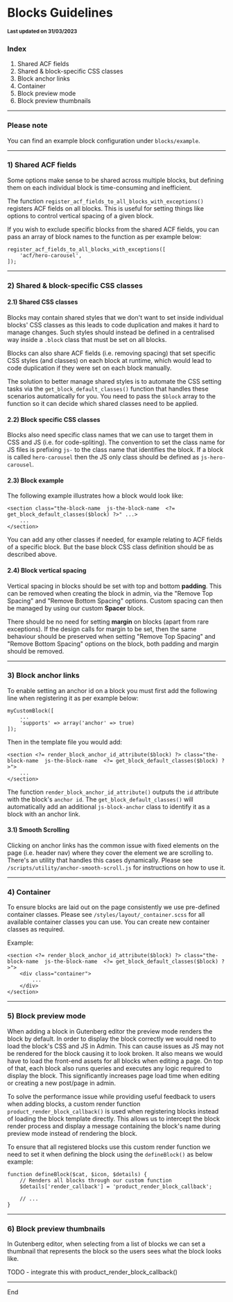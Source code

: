 Blocks Guidelines
=================

<small>**Last updated on 31/03/2023**</small>

### Index

1) Shared ACF fields
2) Shared & block-specific CSS classes
3) Block anchor links
4) Container
5) Block preview mode
6) Block preview thumbnails

<hr>

### Please note
You can find an example block configuration under `blocks/example`.

<hr>

### 1) Shared ACF fields
Some options make sense to be shared across multiple blocks, but defining them on each individual block is time-consuming and inefficient.

The function `register_acf_fields_to_all_blocks_with_exceptions()` registers ACF fields on all blocks. This is useful for setting things like options to control vertical spacing of a given block.

If you wish to exclude specific blocks from the shared ACF fields, you can pass an array of block names to the function as per example below:

    register_acf_fields_to_all_blocks_with_exceptions([
        'acf/hero-carousel',
    ]);

<hr>

### 2) Shared & block-specific CSS classes

#### 2.1) Shared CSS classes
Blocks may contain shared styles that we don't want to set inside individual blocks' CSS classes as this leads to code duplication and makes it hard to manage changes. Such styles should instead be defined in a centralised way inside a `.block` class that must be set on all blocks.

Blocks can also share ACF fields (i.e. removing spacing) that set specific CSS styles (and classes) on each block at runtime, which would lead to code duplication if they were set on each block manually.

The solution to better manage shared styles is to automate the CSS setting tasks via the `get_block_default_classes()` function that handles these scenarios automatically for you. You need to pass the `$block` array to the function so it can decide which shared classes need to be applied.

#### 2.2) Block specific CSS classes
Blocks also need specific class names that we can use to target them in CSS and JS (i.e. for code-spliting). The convention to set the class name for JS files is prefixing `js-` to the class name that identifies the block. If a block is called `hero-carousel` then the JS only class should be defined as `js-hero-carousel`.


#### 2.3) Block example
The following example illustrates how a block would look like:

    <section class="the-block-name  js-the-block-name  <?= get_block_default_classes($block) ?>" ...>
        ...
    </section>

You can add any other classes if needed, for example relating to ACF fields of a specific block. But the base block CSS class definition should be as described above.

#### 2.4) Block vertical spacing
Vertical spacing in blocks should be set with top and bottom **padding**. This can be removed when creating the block in admin, via the "Remove Top Spacing" and "Remove Bottom Spacing" options. Custom spacing can then be managed by using our custom **Spacer** block.

There should be no need for setting **margin** on blocks (apart from rare exceptions). If the design calls for margin to be set, then the same behaviour should be preserved when setting "Remove Top Spacing" and "Remove Bottom Spacing" options on the block, both padding and margin should be removed.

<hr>

### 3) Block anchor links
To enable setting an anchor id on a block you must first add the following line when registering it as per example below:

    myCustomBlock([
        ...
        'supports' => array('anchor' => true)
    ]);

Then in the template file you would add:

    <section <?= render_block_anchor_id_attribute($block) ?> class="the-block-name  js-the-block-name  <?= get_block_default_classes($block) ?>">
        ...
    </section>

The function `render_block_anchor_id_attribute()` outputs the `id` attribute with the block's `anchor id`. The `get_block_default_classes()` will automatically add an additional `js-block-anchor` class to identify it as a block with an anchor link.

#### 3.1) Smooth Scrolling
Clicking on anchor links has the common issue with fixed elements on the page (i.e. header nav) where they cover the element we are scrolling to. There's an utility that handles this cases dynamically. Please see `/scripts/utility/anchor-smooth-scroll.js` for instructions on how to use it.

<hr>

### 4) Container
To ensure blocks are laid out on the page consistently we use pre-defined container classes. Please see `/styles/layout/_container.scss` for all available container classes you can use. You can create new container classes as required.

Example:

    <section <?= render_block_anchor_id_attribute($block) ?> class="the-block-name  js-the-block-name  <?= get_block_default_classes($block) ?>">
        <div class="container">
            ...
        </div>
    </section>

<hr>

### 5) Block preview mode
When adding a block in Gutenberg editor the preview mode renders the block by default. In order to display the block correctly we would need to load the block's CSS and JS in Admin. This can cause issues as JS may not be rendered for the block causing it to look broken. It also means we would have to load the front-end assets for all blocks when editing a page. On top of that, each block also runs queries and executes any logic required to display the block. This significantly increases page load time when editing or creating a new post/page in admin.

To solve the performance issue while providing useful feedback to users when adding blocks, a custom render function `product_render_block_callback()` is used when registering blocks instead of loading the block template directly. This allows us to intercept the block render process and display a message containing the block's name during preview mode instead of rendering the block.

To ensure that all registered blocks use this custom render function we need to set it when defining the block using the `defineBlock()` as below example:

    function defineBlock($cat, $icon, $details) {
        // Renders all blocks through our custom function
        $details['render_callback'] = 'product_render_block_callback';
        
        // ...
    }

<hr>

### 6) Block preview thumbnails
In Gutenberg editor, when selecting from a list of blocks we can set a thumbnail that represents the block so the users sees what the block looks like.

TODO - integrate this with product_render_block_callback()

<hr>

End